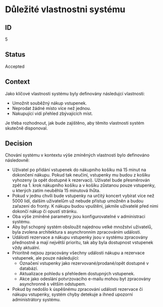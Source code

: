 # Důležité vlastnostni systému

## ID

5

## Status 

Accepted

## Context 

Jako klíčové vlastnosti systému byly definovány následujcí vlastnosti:
- Umožnit souběžný nákup vstupenek.
- Neprodat žádné místo více než jednou.
- Nakupující vidí přehled zbývajících míst.

 Je třeba rozhodnout, jak bude zajištěno, aby těmito vlastnosti systém skutečně disponoval. 

## Decision 

Chování systému v kontextu výše zmíněných vlastnosti bylo definováno následovně:
- Uživatel po přidání vstupenek do nákupního košíku má 15 minut na dokončení nákupu. Pokud tak neučiní, vstupenky mu budou z košíku vyhozeny (a opět dostupné k rezervaci). Uživatel bude přesměrován zpět na 1. krok nákupního košíku a v košíku zůstanou pouze vstupenky, u kterých zatím neuběhla 15 minutová lhůta.
- Pokud v jednu chvíli bude vstupenky na určitý koncert vybírat více než 5000 lidí, dalším uživatelům už nebude přístup umožněn a budou zařazeni do fronty. K nákupu budou vpuštěni, jakmile uživatelé před nimi dokončí nákup či opustí stránku. 
- Oba výše zmíněné parametry jsou konfigurovatelné v administraci systému. 
- Aby byl schopný systém obsloužit najednou velké množství uživatelů, byla zvolena architektura s asynchronním zpracováním události. 
- Události rezervace a nákupu vstupenky jsou v systému zpracovány přednostně a mají největší prioritu, tak aby byla dostupnost vstupenek vždy aktuální.
- Prioritně nejsou zpracovány všechny události nákupu a rezervace vstupenek, ale pouze následující:
  - Označení vstupenky jako rezervované/prodané/opět dostupné v databází. 
  - Aktualizace pohledu s přehledem dostupných vstupenek.
  - Akce jako odeslání potvrzovacího e-mailu mohou byt zpracovány asynchronně s větším odstupem.
- Pokud by nedošlo k úspěšnému zpracování události rezervace či nákupu vstupenky, systém chyby detekuje a ihned upozorní administrátory systému. 
